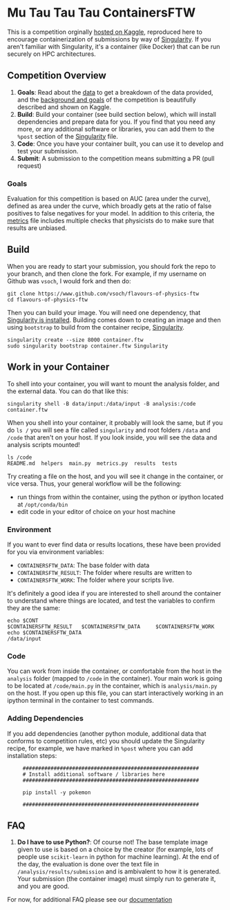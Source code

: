# Mu Tau Tau Tau ContainersFTW

This is a competition orginally [hosted on Kaggle](https://www.kaggle.com/c/flavours-of-physics/data), reproduced here to encourage containerization of submissions by way of [Singularity](https://singularity.lbl.gov). If you aren't familiar with Singularity, it's a container (like Docker) that can be run securely on HPC architectures.


## Competition Overview

1. **Goals**: Read about the [data](https://www.kaggle.com/c/flavours-of-physics/data) to get a breakdown of the data provided, and the [background and goals](https://www.kaggle.com/c/flavours-of-physics) of the competition is beautifully described and shown on Kaggle. 
2. **Build**: Build your container (see build section below), which will install dependencies and prepare data for you. If you find that you need any more, or any additional software or libraries, you can add them to the `%post` section of the [Singularity](Singularity) file.
3. **Code**: Once you have your container built, you can use it to develop and test your submission.
4. **Submit**: A submission to the competition means submitting a PR (pull request)

### Goals
Evaluation for this competition is based on AUC (area under the curve), defined as area under the curve, which broadly gets at the ratio of false positives to false negatives for your model.  In addition to this criteria, the [metrics](metrics.py) file includes multiple checks that physicists do to make sure that results are unbiased.


## Build
When you are ready to start your submission, you should fork the repo to your branch, and then clone the fork. For example, if my username on Github was `vsoch`, I would fork and then do:

```
git clone https://www.github.com/vsoch/flavours-of-physics-ftw
cd flavours-of-physics-ftw
```

Then you can build your image. You will need one dependency, that [Singularity is installed](https://singularityware.github.io). Building comes down to creating an image and then using `bootstrap` to build from the container recipe, [Singularity](Singularity).

```
singularity create --size 8000 container.ftw 
sudo singularity bootstrap container.ftw Singularity
```

## Work in your Container
To shell into your container, you will want to mount the analysis folder, and the external data. You can do that like this:

```
singularity shell -B data/input:/data/input -B analysis:/code container.ftw
```

When you shell into your container, it probably will look the same, but if you do `ls /` you will see a file called `singularity` and root folders `/data` and `/code` that aren't on your host. If you look inside, you will see the data and 
analysis scripts mounted!

```
ls /code
README.md  helpers  main.py  metrics.py  results  tests
```

Try creating a file on the host, and you will see it change in the container, or vice versa. Thus, your general workflow will be the following:

 - run things from within the container, using the python or ipython located at `/opt/conda/bin`
 - edit code in your editor of choice on your host machine

### Environment
If you want to ever find data or results locations, these have been provided for you via environment variables:

 - `CONTAINERSFTW_DATA`: The base folder with data
 - `CONTAINERSFTW_RESULT`: The folder where results are written to
 - `CONTAINERSFTW_WORK`: The folder where your scripts live.

It's definitely a good idea if you are interested to shell around the container to understand where things are located, and test the variables to confirm they are the same:

```
echo $CONT
$CONTAINERSFTW_RESULT   $CONTAINERSFTW_DATA     $CONTAINERSFTW_WORK     
echo $CONTAINERSFTW_DATA
/data/input
```

### Code
You can work from inside the container, or comfortable from the host in the `analysis` folder (mapped to `/code` in the container). Your main work is going to be located at `/code/main.py` in the container, which is `analysis/main.py` on the host. If you open up this file, you can start interactively working in an ipython terminal in the container to test commands.


### Adding Dependencies
If you add dependencies (another python module, additional data that conforms to competition rules, etc) you should update the Singularity recipe, for example, we have marked in `%post` where you can add installation steps:

```
     #########################################################
     # Install additional software / libraries here
     #########################################################

     pip install -y pokemon

     #########################################################
```

## FAQ

1. **Do I have to use Python?**: Of course not! The base template image given to use is based on a choice by the creator (for example, lots of people use `scikit-learn` in python for machine learning). At the end of the day, the evaluation is done over the text file in `/analysis/results/submission` and is ambivalent to how it is generated. Your submission (the container image) must simply run to generate it, and you are good.

For now, for additional FAQ please see our [documentation](https://containers-ftw.github.io)
